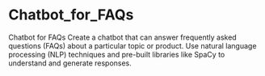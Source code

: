 # Chatbot_for_FAQs
Chatbot for FAQs  Create a chatbot that can answer frequently asked  questions (FAQs) about a particular topic or product.  Use natural language processing (NLP) techniques and  pre-built libraries like SpaCy to understand and  generate responses.
